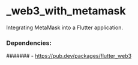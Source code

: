 # _web3_with_metamask

Integrating MetaMask into a Flutter application.


### Dependencies: 
####### - https://pub.dev/packages/flutter_web3
